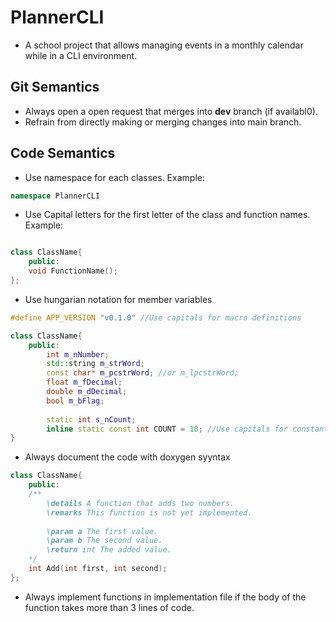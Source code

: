 # PlannerCLI
- A school project that allows managing events in a monthly calendar while in a CLI environment.

## Git Semantics
- Always open a open request that merges into **dev** branch (if availabl0).
- Refrain from directly making or merging changes into main branch.

## Code Semantics
- Use namespace for each classes.
Example:
```cpp
namespace PlannerCLI
```
- Use Capital letters for the first letter of the class and function names.
Example:
```cpp

class ClassName{
	public:
	void FunctionName();
};

```

- Use hungarian notation for member variables
```cpp
#define APP_VERSION "v0.1.0" //Use capitals for macro definitions

class ClassName{
	public:
		int m_nNumber;
		std::string m_strWord;
		const char* m_pcstrWord; //or m_lpcstrWord;
		float m_fDecimal;
		double m_dDecimal;
		bool m_bFlag;
		
		static int s_nCount;
		inline static const int COUNT = 10; //Use capitals for constants.
}
```

- Always document the code with doxygen syyntax
```cpp
class ClassName{
	public:
	/**
		\details A function that adds two numbers.
		\remarks This function is not yet implemented.
		
		\param a The first value.
		\param b The second value.
		\return int The added value.
	*/
	int Add(int first, int second);
};

```

- Always implement functions in implementation file if the body of the function takes more than
3 lines of code.
